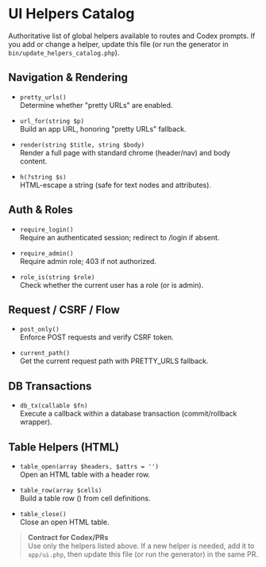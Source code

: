 # UI Helpers Catalog

Authoritative list of global helpers available to routes and Codex prompts.
If you add or change a helper, update this file (or run the generator in `bin/update_helpers_catalog.php`).

## Navigation & Rendering

- `pretty_urls()`  
  Determine whether "pretty URLs" are enabled.

- `url_for(string $p)`  
  Build an app URL, honoring "pretty URLs" fallback.

- `render(string $title, string $body)`  
  Render a full page with standard chrome (header/nav) and body content.

- `h(?string $s)`  
  HTML-escape a string (safe for text nodes and attributes).

## Auth & Roles

- `require_login()`  
  Require an authenticated session; redirect to /login if absent.

- `require_admin()`  
  Require admin role; 403 if not authorized.

- `role_is(string $role)`  
  Check whether the current user has a role (or is admin).

## Request / CSRF / Flow

- `post_only()`  
  Enforce POST requests and verify CSRF token.

- `current_path()`  
  Get the current request path with PRETTY_URLS fallback.

## DB Transactions

- `db_tx(callable $fn)`  
  Execute a callback within a database transaction (commit/rollback wrapper).

## Table Helpers (HTML)

- `table_open(array $headers, $attrs = '')`  
  Open an HTML table with a header row.

- `table_row(array $cells)`  
  Build a table row (<tr>) from cell definitions.

- `table_close()`  
  Close an open HTML table.

> **Contract for Codex/PRs**  
> Use only the helpers listed above. If a new helper is needed, add it to `app/ui.php`, then update this file (or run the generator) in the same PR.
